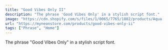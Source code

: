 ```yaml
---
title: "Good Vibes Only II"
description: "The phrase 'Good Vibes Only' in a stylish script font."
image: "https://cdn.shopify.com/s/files/1/0065/7765/1802/products/Aqua-goodvibesonlyii.jpg?v=1652846854"
url: "https://myneonstore.com/products/good-vibes-only-ii"
tags: ["Phrase", "Home"]
---
```


The phrase "Good Vibes Only" in a stylish script font.